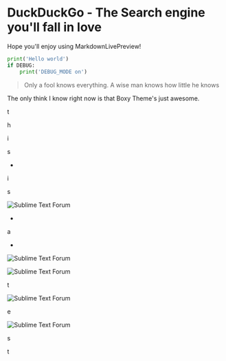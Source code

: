 # DuckDuckGo - The Search engine you'll fall in love

Hope you'll enjoy using MarkdownLivePreview!


```python
print('Hello world')
if DEBUG:
    print('DEBUG_MODE on')
```

> Only a fool knows everything. A wise man knows how little he knows

The only think I know right now is that Boxy Theme's just awesome.

t

h

i

s

-

i

s

![Sublime Text Forum](https://forum.sublimetext.com/uploads/st-forum-wide.png)

-

a

-
![Sublime Text Forum](https://forum.sublimetext.com/uploads/st-forum-wide.png)

![Sublime Text Forum](https://forum.sublimetext.com/uploads/st-forum-wide.png)

t

![Sublime Text Forum](https://forum.sublimetext.com/uploads/st-forum-wide.png)


e

![Sublime Text Forum](https://forum.sublimetext.com/uploads/st-forum-wide.png)

s

t
